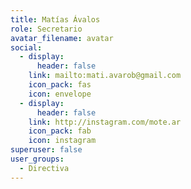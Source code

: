 ```yaml
---
title: Matías Ávalos
role: Secretario
avatar_filename: avatar
social:
  - display:
      header: false
    link: mailto:mati.avarob@gmail.com
    icon_pack: fas
    icon: envelope
  - display:
      header: false
    link: http://instagram.com/mote.ar
    icon_pack: fab
    icon: instagram
superuser: false
user_groups:
  - Directiva
---
```

